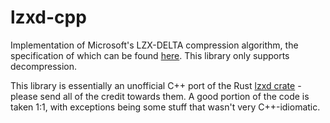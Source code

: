 # lzxd-cpp

Implementation of Microsoft's LZX-DELTA compression algorithm, the specification of which can be found [here](https://learn.microsoft.com/en-us/openspecs/exchange_server_protocols/ms-patch/cc78752a-b4af-4eee-88cb-01f4d8a4c2bf). This library only supports decompression.

This library is essentially an unofficial C++ port of the Rust [lzxd crate](https://github.com/Lonami/lzxd) - please send all of the credit towards them. A good portion of the code is taken 1:1, with exceptions being some stuff that wasn't very C++-idiomatic.
